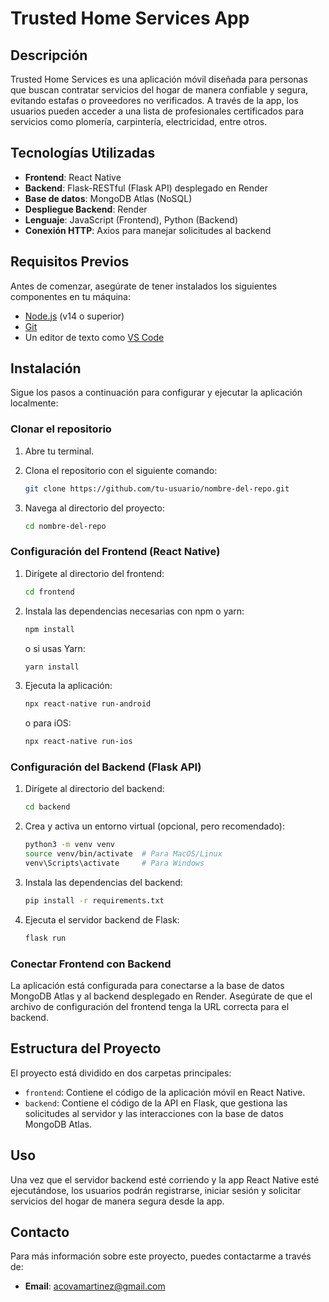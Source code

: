 # Trusted Home Services App

## Descripción

Trusted Home Services es una aplicación móvil diseñada para personas que buscan contratar servicios del hogar de manera confiable y segura, evitando estafas o proveedores no verificados. A través de la app, los usuarios pueden acceder a una lista de profesionales certificados para servicios como plomería, carpintería, electricidad, entre otros.

## Tecnologías Utilizadas

- **Frontend**: React Native
- **Backend**: Flask-RESTful (Flask API) desplegado en Render
- **Base de datos**: MongoDB Atlas (NoSQL)
- **Despliegue Backend**: Render
- **Lenguaje**: JavaScript (Frontend), Python (Backend)
- **Conexión HTTP**: Axios para manejar solicitudes al backend

## Requisitos Previos

Antes de comenzar, asegúrate de tener instalados los siguientes componentes en tu máquina:

- [Node.js](https://nodejs.org/) (v14 o superior)
- [Git](https://git-scm.com/)
- Un editor de texto como [VS Code](https://code.visualstudio.com/)

## Instalación

Sigue los pasos a continuación para configurar y ejecutar la aplicación localmente:

### Clonar el repositorio

1. Abre tu terminal.
2. Clona el repositorio con el siguiente comando:

    ```bash
    git clone https://github.com/tu-usuario/nombre-del-repo.git
    ```
3. Navega al directorio del proyecto:

    ```bash
    cd nombre-del-repo
    ```

### Configuración del Frontend (React Native)

1. Dirígete al directorio del frontend:

    ```bash
    cd frontend
    ```

2. Instala las dependencias necesarias con npm o yarn:

    ```bash
    npm install
    ```

    o si usas Yarn:

    ```bash
    yarn install
    ```

3. Ejecuta la aplicación:

    ```bash
    npx react-native run-android
    ```

    o para iOS:

    ```bash
    npx react-native run-ios
    ```

### Configuración del Backend (Flask API)

1. Dirígete al directorio del backend:

    ```bash
    cd backend
    ```

2. Crea y activa un entorno virtual (opcional, pero recomendado):

    ```bash
    python3 -m venv venv
    source venv/bin/activate  # Para MacOS/Linux
    venv\Scripts\activate     # Para Windows
    ```

3. Instala las dependencias del backend:

    ```bash
    pip install -r requirements.txt
    ```

4. Ejecuta el servidor backend de Flask:

    ```bash
    flask run
    ```

### Conectar Frontend con Backend

La aplicación está configurada para conectarse a la base de datos MongoDB Atlas y al backend desplegado en Render. Asegúrate de que el archivo de configuración del frontend tenga la URL correcta para el backend.

## Estructura del Proyecto

El proyecto está dividido en dos carpetas principales:

- `frontend`: Contiene el código de la aplicación móvil en React Native.
- `backend`: Contiene el código de la API en Flask, que gestiona las solicitudes al servidor y las interacciones con la base de datos MongoDB Atlas.

## Uso

Una vez que el servidor backend esté corriendo y la app React Native esté ejecutándose, los usuarios podrán registrarse, iniciar sesión y solicitar servicios del hogar de manera segura desde la app.

## Contacto

Para más información sobre este proyecto, puedes contactarme a través de:

- **Email**: acovamartinez@gmail.com
